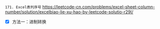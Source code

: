 
`171. Excel表列序号` https://leetcode-cn.com/problems/excel-sheet-column-number/solution/excelbiao-lie-xu-hao-by-leetcode-solutio-r29l/
- [x] 方法一：进制转换
